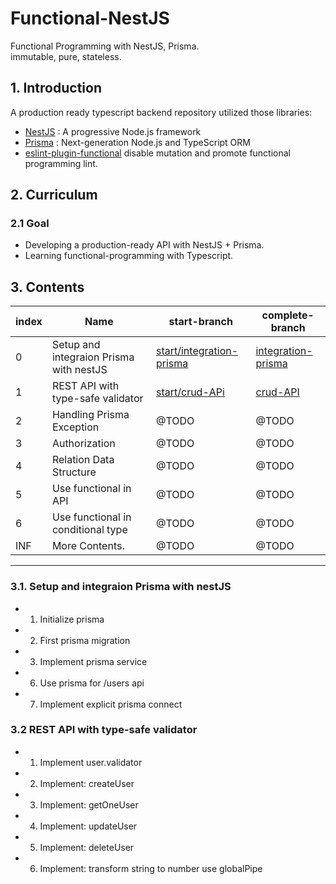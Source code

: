 # Functional-NestJS
Functional Programming with NestJS, Prisma.  
immutable, pure, stateless.

## 1. Introduction
A production ready typescript backend repository utilized those libraries:
- [NestJS](https://nestjs.com) : A progressive Node.js framework
- [Prisma](https://www.prisma.io/) :  Next-generation Node.js and TypeScript ORM
- [eslint-plugin-functional](https://github.com/jonaskello/eslint-plugin-functional) disable mutation and promote functional programming lint.

## 2. Curriculum
### 2.1 Goal
- Developing a production-ready API with NestJS + Prisma.
- Learning functional-programming with Typescript.

## 3. Contents
|index  | Name                                    | start-branch                                                                                             |complete-branch
|-------|-----------------------------------------|----------------------------------------------------------------------------------------------------------|-----------------------------------------------------------------------------------------------------
|0      |Setup and integraion Prisma with nestJS  |[start/integration-prisma](https://github.com/ltnscp9028/functional-nestjs/tree/start/integration/prisma) |[integration-prisma](https://github.com/ltnscp9028/functional-nestjs/tree/integration/prisma) 
|1      |REST API with type-safe validator        |[start/crud-APi](https://github.com/ltnscp9028/functional-nestjs/tree/start/crudAPI)                      |[crud-API](https://github.com/ltnscp9028/functional-nestjs/tree/crudAPI)
|2      |Handling Prisma Exception                |@TODO                                                                                                     |@TODO
|3      |Authorization                            |@TODO                                                                                                     |@TODO
|4      |Relation Data Structure                  |@TODO                                                                                                     |@TODO
|5      |Use functional in API                    |@TODO                                                                                                     |@TODO
|6      |Use functional in conditional type       |@TODO                                                                                                     |@TODO
|INF    |More Contents.                           |@TODO                                                                                                     |@TODO

* * *
### 3.1. Setup and integraion Prisma with nestJS
- 1. Initialize prisma
- 2. First prisma migration
- 3. Implement prisma service
- 6. Use prisma for /users api
- 7. Implement explicit prisma connect

### 3.2 REST API with type-safe validator
- 1. Implement user.validator
- 2. Implement: createUser
- 3. Implement: getOneUser
- 4. Implement: updateUser
- 5. Implement: deleteUser
- 6. Implement: transform string to number use globalPipe